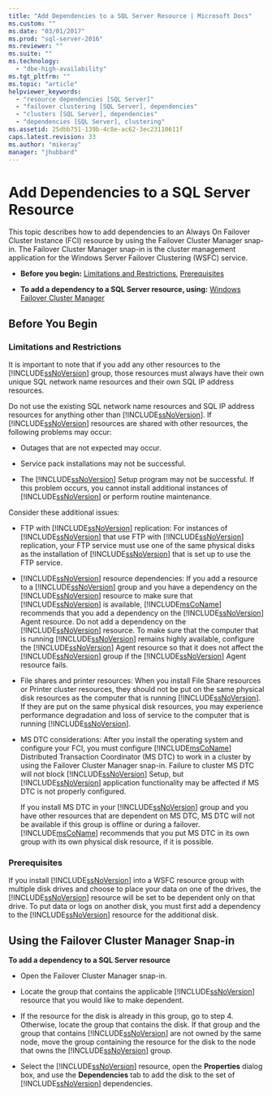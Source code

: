 ```yaml
---
title: "Add Dependencies to a SQL Server Resource | Microsoft Docs"
ms.custom: ""
ms.date: "03/01/2017"
ms.prod: "sql-server-2016"
ms.reviewer: ""
ms.suite: ""
ms.technology: 
  - "dbe-high-availability"
ms.tgt_pltfrm: ""
ms.topic: "article"
helpviewer_keywords: 
  - "resource dependencies [SQL Server]"
  - "failover clustering [SQL Server], dependencies"
  - "clusters [SQL Server], dependencies"
  - "dependencies [SQL Server], clustering"
ms.assetid: 25dbb751-139b-4c8e-ac62-3ec23110611f
caps.latest.revision: 33
ms.author: "mikeray"
manager: "jhubbard"
---
```

# Add Dependencies to a SQL Server Resource
  This topic describes how to add dependencies to an Always On Failover Cluster Instance (FCI) resource by using the Failover Cluster Manager snap-in. The Failover Cluster Manager snap-in is the cluster management application for the Windows Server Failover Clustering (WSFC) service.  
  
-   **Before you begin:**  [Limitations and Restrictions](#Restrictions), [Prerequisites](#Prerequisites)  
  
-   **To add a dependency to a SQL Server resource, using:** [Windows Failover Cluster Manager](#WinClusManager)  
  
##  <a name="BeforeYouBegin"></a> Before You Begin  
  
###  <a name="Restrictions"></a> Limitations and Restrictions  
 It is important to note that if you add any other resources to the [!INCLUDE[ssNoVersion](../../../advanced-analytics/r-services/includes/ssnoversion-md.md)] group, those resources must always have their own unique SQL network name resources and their own SQL IP address resources.  
  
 Do not use the existing SQL network name resources and SQL IP address resources for anything other than [!INCLUDE[ssNoVersion](../../../advanced-analytics/r-services/includes/ssnoversion-md.md)]. If [!INCLUDE[ssNoVersion](../../../advanced-analytics/r-services/includes/ssnoversion-md.md)] resources are shared with other resources, the following problems may occur:  
  
-   Outages that are not expected may occur.  
  
-   Service pack installations may not be successful.  
  
-   The [!INCLUDE[ssNoVersion](../../../advanced-analytics/r-services/includes/ssnoversion-md.md)] Setup program may not be successful. If this problem occurs, you cannot install additional instances of [!INCLUDE[ssNoVersion](../../../advanced-analytics/r-services/includes/ssnoversion-md.md)] or perform routine maintenance.  
  
 Consider these additional issues:  
  
-   FTP with [!INCLUDE[ssNoVersion](../../../advanced-analytics/r-services/includes/ssnoversion-md.md)] replication: For instances of [!INCLUDE[ssNoVersion](../../../advanced-analytics/r-services/includes/ssnoversion-md.md)] that use FTP with [!INCLUDE[ssNoVersion](../../../advanced-analytics/r-services/includes/ssnoversion-md.md)] replication, your FTP service must use one of the same physical disks as the installation of [!INCLUDE[ssNoVersion](../../../advanced-analytics/r-services/includes/ssnoversion-md.md)] that is set up to use the FTP service.  
  
-   [!INCLUDE[ssNoVersion](../../../advanced-analytics/r-services/includes/ssnoversion-md.md)] resource dependencies: If you add a resource to a [!INCLUDE[ssNoVersion](../../../advanced-analytics/r-services/includes/ssnoversion-md.md)] group and you have a dependency on the [!INCLUDE[ssNoVersion](../../../advanced-analytics/r-services/includes/ssnoversion-md.md)] resource to make sure that [!INCLUDE[ssNoVersion](../../../advanced-analytics/r-services/includes/ssnoversion-md.md)] is available, [!INCLUDE[msCoName](../../../advanced-analytics/r-services/tutorials/includes/msconame-md.md)] recommends that you add a dependency on the [!INCLUDE[ssNoVersion](../../../advanced-analytics/r-services/includes/ssnoversion-md.md)] Agent resource. Do not add a dependency on the [!INCLUDE[ssNoVersion](../../../advanced-analytics/r-services/includes/ssnoversion-md.md)] resource. To make sure that the computer that is running [!INCLUDE[ssNoVersion](../../../advanced-analytics/r-services/includes/ssnoversion-md.md)] remains highly available, configure the [!INCLUDE[ssNoVersion](../../../advanced-analytics/r-services/includes/ssnoversion-md.md)] Agent resource so that it does not affect the [!INCLUDE[ssNoVersion](../../../advanced-analytics/r-services/includes/ssnoversion-md.md)] group if the [!INCLUDE[ssNoVersion](../../../advanced-analytics/r-services/includes/ssnoversion-md.md)] Agent resource fails.  
  
-   File shares and printer resources: When you install File Share resources or Printer cluster resources, they should not be put on the same physical disk resources as the computer that is running [!INCLUDE[ssNoVersion](../../../advanced-analytics/r-services/includes/ssnoversion-md.md)]. If they are put on the same physical disk resources, you may experience performance degradation and loss of service to the computer that is running [!INCLUDE[ssNoVersion](../../../advanced-analytics/r-services/includes/ssnoversion-md.md)].  
  
-   MS DTC considerations: After you install the operating system and configure your FCI, you must configure [!INCLUDE[msCoName](../../../advanced-analytics/r-services/tutorials/includes/msconame-md.md)] Distributed Transaction Coordinator (MS DTC) to work in a cluster by using the Failover Cluster Manager snap-in. Failure to cluster MS DTC will not block [!INCLUDE[ssNoVersion](../../../advanced-analytics/r-services/includes/ssnoversion-md.md)] Setup, but [!INCLUDE[ssNoVersion](../../../advanced-analytics/r-services/includes/ssnoversion-md.md)] application functionality may be affected if MS DTC is not properly configured.  
  
     If you install MS DTC in your [!INCLUDE[ssNoVersion](../../../advanced-analytics/r-services/includes/ssnoversion-md.md)] group and you have other resources that are dependent on MS DTC, MS DTC will not be available if this group is offline or during a failover. [!INCLUDE[msCoName](../../../advanced-analytics/r-services/tutorials/includes/msconame-md.md)] recommends that you put MS DTC in its own group with its own physical disk resource, if it is possible.  
  
###  <a name="Prerequisites"></a> Prerequisites  
 If you install [!INCLUDE[ssNoVersion](../../../advanced-analytics/r-services/includes/ssnoversion-md.md)] into a WSFC resource group with multiple disk drives and choose to place your data on one of the drives, the [!INCLUDE[ssNoVersion](../../../advanced-analytics/r-services/includes/ssnoversion-md.md)] resource will be set to be dependent only on that drive. To put data or logs on another disk, you must first add a dependency to the [!INCLUDE[ssNoVersion](../../../advanced-analytics/r-services/includes/ssnoversion-md.md)] resource for the additional disk.  
  
##  <a name="WinClusManager"></a> Using the Failover Cluster Manager Snap-in  
 **To add a dependency to a SQL Server resource**  
  
-   Open the Failover Cluster Manager snap-in.  
  
-   Locate the group that contains the applicable [!INCLUDE[ssNoVersion](../../../advanced-analytics/r-services/includes/ssnoversion-md.md)] resource that you would like to make dependent.  
  
-   If the resource for the disk is already in this group, go to step 4. Otherwise, locate the group that contains the disk. If that group and the group that contains [!INCLUDE[ssNoVersion](../../../advanced-analytics/r-services/includes/ssnoversion-md.md)] are not owned by the same node, move the group containing the resource for the disk to the node that owns the [!INCLUDE[ssNoVersion](../../../advanced-analytics/r-services/includes/ssnoversion-md.md)] group.  
  
-   Select the [!INCLUDE[ssNoVersion](../../../advanced-analytics/r-services/includes/ssnoversion-md.md)] resource, open the **Properties** dialog box, and use the **Dependencies** tab to add the disk to the set of [!INCLUDE[ssNoVersion](../../../advanced-analytics/r-services/includes/ssnoversion-md.md)] dependencies.  
  
  